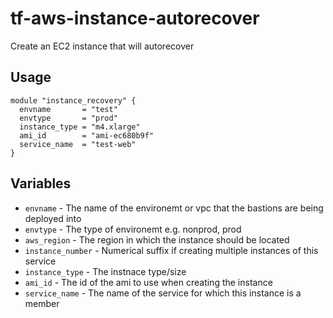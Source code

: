 # tf-aws-instance-autorecover

Create an EC2 instance that will autorecover

## Usage

```
module "instance_recovery" {
  envname       = "test"
  envtype       = "prod"
  instance_type = "m4.xlarge"
  ami_id        = "ami-ec680b9f"
  service_name  = "test-web"
}
```

## Variables

* `envname` - The name of the environemt or vpc that the bastions are being deployed into
* `envtype` - The type of environemt e.g. nonprod, prod
* `aws_region` - The region in which the instance should be located
* `instance_number` - Numerical suffix if creating multiple instances of this service
* `instance_type` - The instnace type/size
* `ami_id` - The id of the ami to use when creating the instance
* `service_name` - The name of the service for which this instance is a member
